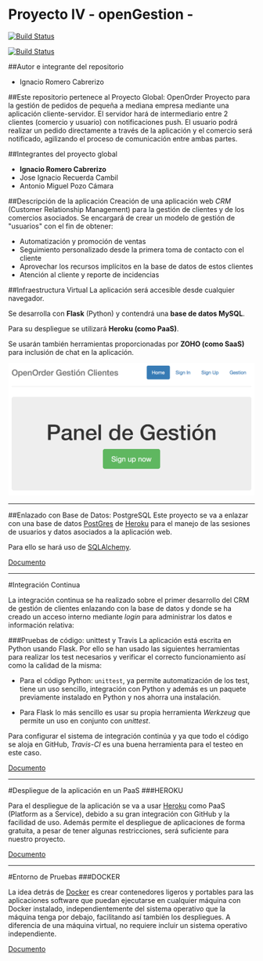 # Proyecto IV - openGestion - #

[![Build Status](https://travis-ci.org/nachobit/IV_PR_OpenOrder.svg?branch=master)](https://travis-ci.org/nachobit/IV_PR_OpenOrder)

[![Build Status](https://snap-ci.com/nachobit/IV_PR_OpenOrder/branch/master/build_image)](https://snap-ci.com/nachobit/IV_PR_OpenOrder/branch/master)

##Autor e integrante del repositorio 
 - Ignacio Romero Cabrerizo

##Este repositorio pertenece al Proyecto Global: OpenOrder
Proyecto para la gestión de pedidos de pequeña a mediana empresa mediante una aplicación cliente-servidor. El servidor hará de intermediario entre 2 clientes (comercio y usuario) con notificaciones push. El usuario podrá realizar un pedido directamente a través de la aplicación y el comercio será notificado, agilizando el proceso de comunicación entre ambas partes.

##Integrantes del proyecto global
- **Ignacio Romero Cabrerizo**
- Jose Ignacio Recuerda Cambil
- Antonio Miguel Pozo Cámara

##Descripción de la aplicación
Creación de una aplicación web *CRM* (Customer Relationship Management) para la gestión de clientes y de los comercios asociados. Se encargará de crear un modelo de gestión de "usuarios" con el fin de obtener:

 - Automatización y promoción de ventas
 - Seguimiento personalizado desde la primera toma de contacto con el cliente
 - Aprovechar los recursos implícitos en la base de datos de estos clientes
 - Atención al cliente y reporte de incidencias

##Infraestructura Virtual
La aplicación será accesible desde cualquier navegador. 

Se desarrolla con **Flask** (Python) y contendrá una **base de datos MySQL**. 

Para su despliegue se utilizará **Heroku (como PaaS)**. 

Se usarán también herramientas proporcionadas por **ZOHO (como SaaS)** para inclusión de chat en la aplicación.

![img](https://github.com/nachobit/ETSIIT/blob/master/backup/IV1516/ejercicios/practica/pane2.png)

---

##Enlazado con Base de Datos: PostgreSQL
Este proyecto se va a enlazar con una base de datos [PostGres](http://postgresapp.com) de [Heroku](https://www.heroku.com/postgres) para el manejo de las sesiones de usuarios y datos asociados a la aplicación web.

Para ello se hará uso de [SQLAlchemy](http://flask-sqlalchemy.pocoo.org/2.1/).

[Documento](https://github.com/nachobit/IV_PR_OpenOrder/blob/master/documentacion/basedatos.md)

---

#Integración Continua

La integración continua se ha realizado sobre el primer desarrollo del CRM de gestión de clientes enlazando con la base de datos y donde se ha creado un acceso interno mediante *login* para administrar los datos e información relativa:

###Pruebas de código: unittest y Travis
La aplicación está escrita en Python usando Flask. Por ello se han usado las siguientes herramientas para realizar los test necesarios y verificar el correcto funcionamiento así como la calidad de la misma:

 - Para el código Python: `unittest`, ya permite automatización de los test, tiene un uso sencillo, integración con Python y además es un paquete previamente instalado en Python y nos ahorra una instalación. 
 
 - Para Flask lo más sencillo es usar su propia herramienta *Werkzeug* que permite un uso en conjunto con *unittest*.

Para configurar el sistema de integración continúa y ya que todo el código se aloja en GitHub, *Travis-CI* es una buena herramienta para el testeo en este caso. 

[Documento](https://github.com/nachobit/IV_PR_OpenOrder/blob/master/documentacion/integracioncont.md)
 
---

#Despliegue de la aplicación en un PaaS
###HEROKU

Para el despliegue de la aplicación se va a usar [Heroku](https://www.heroku.com/) como PaaS (Platform as a Service), debido a su gran integración con GitHub y la facilidad de uso. Además permite el despliegue de aplicaciones de forma gratuita, a pesar de tener algunas restricciones, será suficiente para nuestro proyecto.

[Documento](https://github.com/nachobit/IV_PR_OpenOrder/blob/master/documentacion/despliegue.md)

---

#Entorno de Pruebas
###DOCKER

La idea detrás de [Docker](https://www.docker.com) es crear contenedores ligeros y portables para las aplicaciones software que puedan ejecutarse en cualquier máquina con Docker instalado, independientemente del sistema operativo que la máquina tenga por debajo, facilitando así también los despliegues. A diferencia de una máquina virtual, no requiere incluir un sistema operativo independiente.

[Documento](https://github.com/nachobit/IV_PR_OpenOrder/blob/master/documentacion/entornopruebas.md)


